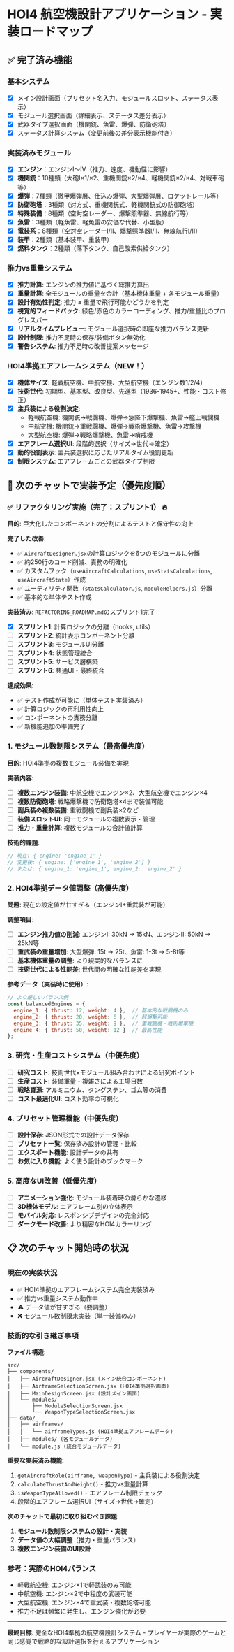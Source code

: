 # HOI4 航空機設計アプリケーション - 実装ロードマップ

## ✅ 完了済み機能

### 基本システム
- [x] メイン設計画面（プリセット名入力、モジュールスロット、ステータス表示）
- [x] モジュール選択画面（詳細表示、ステータス差分表示）
- [x] 武器タイプ選択画面（機関銃、魚雷、爆弾、防衛砲塔）
- [x] ステータス計算システム（変更前後の差分表示機能付き）

### 実装済みモジュール
- [x] **エンジン**：エンジンI〜IV（推力、速度、機動性に影響）
- [x] **機関銃**：10種類（大砲I×1/×2、重機関銃×2/×4、軽機関銃×2/×4、対戦車砲等）
- [x] **爆弾**：7種類（徹甲爆弾層、仕込み爆弾、大型爆弾層、ロケットレール等）
- [x] **防衛砲塔**：3種類（対方式、重機関銃式、軽機関銃式の防御砲塔）
- [x] **特殊装備**：8種類（空対空レーダー、爆撃照準器、無線航行等）
- [x] **魚雷**：3種類（軽魚雷、軽魚雷の安価な代替、小型版）
- [x] **電装系**：8種類（空対空レーダーI/II、爆撃照準器I/II、無線航行I/II）
- [x] **装甲**：2種類（基本装甲、重装甲）
- [x] **燃料タンク**：2種類（落下タンク、自己酸素供給タンク）

### 推力vs重量システム
- [x] **推力計算**: エンジンの推力値に基づく総推力算出
- [x] **重量計算**: 全モジュールの重量を合計（基本機体重量 + 各モジュール重量）
- [x] **設計有効性判定**: 推力 ≥ 重量で飛行可能かどうかを判定
- [x] **視覚的フィードバック**: 緑色/赤色のカラーコーディング、推力/重量比のプログレスバー
- [x] **リアルタイムプレビュー**: モジュール選択時の即座な推力バランス更新
- [x] **設計制限**: 推力不足時の保存/装備ボタン無効化
- [x] **警告システム**: 推力不足時の改善提案メッセージ

### HOI4準拠エアフレームシステム（NEW！）
- [x] **機体サイズ**: 軽戦航空機、中航空機、大型航空機（エンジン数1/2/4）
- [x] **技術世代**: 初期型、基本型、改良型、先進型（1936-1945+、性能・コスト修正）
- [x] **主兵装による役割決定**: 
  - 軽戦航空機: 機関銃→戦闘機、爆弾→急降下爆撃機、魚雷→艦上戦闘機
  - 中航空機: 機関銃→重戦闘機、爆弾→戦術爆撃機、魚雷→攻撃機
  - 大型航空機: 爆弾→戦略爆撃機、魚雷→哨戒機
- [x] **エアフレーム選択UI**: 段階的選択（サイズ→世代→確定）
- [x] **動的役割表示**: 主兵装選択に応じたリアルタイム役割更新
- [x] **制限システム**: エアフレームごとの武器タイプ制限

## 🚧 次のチャットで実装予定（優先度順）

### ✅ **リファクタリング実施（完了：スプリント1）** 🔥
**目的**: 巨大化したコンポーネントの分割によるテストと保守性の向上

**完了した改善**:
- ✅ `AircraftDesigner.jsx`の計算ロジックを6つのモジュールに分離
- ✅ 約250行のコード削減、責務の明確化
- ✅ カスタムフック（`useAircraftCalculations`, `useStatsCalculations`, `useAircraftState`）作成
- ✅ ユーティリティ関数（`statsCalculator.js`, `moduleHelpers.js`）分離
- ✅ 基本的な単体テスト作成

**実装済み**: `REFACTORING_ROADMAP.md`のスプリント1完了
- [x] **スプリント1**: 計算ロジックの分離（hooks, utils）
- [ ] **スプリント2**: 統計表示コンポーネント分離
- [ ] **スプリント3**: モジュールUI分離
- [ ] **スプリント4**: 状態管理統合
- [ ] **スプリント5**: サービス層構築
- [ ] **スプリント6**: 共通UI・最終統合

**達成効果**: 
- ✅ テスト作成が可能に（単体テスト実装済み）
- ✅ 計算ロジックの再利用性向上
- ✅ コンポーネントの責務分離
- ✅ 新機能追加の準備完了

### 1. モジュール数制限システム（最高優先度）
**目的**: HOI4準拠の複数モジュール装備を実現

**実装内容**:
- [ ] **複数エンジン装備**: 中航空機でエンジン×2、大型航空機でエンジン×4
- [ ] **複数防衛砲塔**: 戦略爆撃機で防衛砲塔×4まで装備可能
- [ ] **副兵装の複数装備**: 重戦闘機で副兵装×2など
- [ ] **装備スロットUI**: 同一モジュールの複数表示・管理
- [ ] **推力・重量計算**: 複数モジュールの合計値計算

**技術的課題**:
```javascript
// 現在: { engine: 'engine_1' }
// 変更後: { engine: ['engine_1', 'engine_2'] }
// または: { engine_1: 'engine_1', engine_2: 'engine_2' }
```

### 2. HOI4準拠データ値調整（高優先度）
**問題**: 現在の設定値が甘すぎる（エンジンI+重武装が可能）

**調整項目**:
- [ ] **エンジン推力値の削減**: エンジンI: 30kN → 15kN、エンジンII: 50kN → 25kN等
- [ ] **重武装の重量増加**: 大型爆弾: 15t → 25t、魚雷: 1-3t → 5-8t等
- [ ] **基本機体重量の調整**: より現実的なバランスに
- [ ] **技術世代による性能差**: 世代間の明確な性能差を実現

**参考データ（実装時に使用）**:
```javascript
// より厳しいバランス例
const balancedEngines = {
  engine_1: { thrust: 12, weight: 4 },  // 基本的な戦闘機のみ
  engine_2: { thrust: 20, weight: 6 },  // 軽爆撃可能
  engine_3: { thrust: 35, weight: 9 },  // 重戦闘機・戦術爆撃機
  engine_4: { thrust: 50, weight: 12 }  // 最高性能
};
```

### 3. 研究・生産コストシステム（中優先度）
- [ ] **研究コスト**: 技術世代×モジュール組み合わせによる研究ポイント
- [ ] **生産コスト**: 装備重量・複雑さによる工場日数
- [ ] **戦略資源**: アルミニウム、タングステン、ゴム等の消費
- [ ] **コスト最適化UI**: コスト効率の可視化

### 4. プリセット管理機能（中優先度）
- [ ] **設計保存**: JSON形式での設計データ保存
- [ ] **プリセット一覧**: 保存済み設計の管理・比較
- [ ] **エクスポート機能**: 設計データの共有
- [ ] **お気に入り機能**: よく使う設計のブックマーク

### 5. 高度なUI改善（低優先度）
- [ ] **アニメーション強化**: モジュール装着時の滑らかな遷移
- [ ] **3D機体モデル**: エアフレーム別の立体表示
- [ ] **モバイル対応**: レスポンシブデザインの完全対応
- [ ] **ダークモード改善**: より精密なHOI4カラーリング

## 📋 次のチャット開始時の状況

### 現在の実装状況
- ✅ HOI4準拠のエアフレームシステム完全実装済み
- ✅ 推力vs重量システム動作中
- ⚠️ データ値が甘すぎる（要調整）
- ❌ モジュール数制限未実装（単一装備のみ）

### 技術的な引き継ぎ事項

**ファイル構造**:
```
src/
├── components/
│   ├── AircraftDesigner.jsx (メイン統合コンポーネント)
│   ├── AirframeSelectionScreen.jsx (HOI4準拠選択画面)
│   ├── MainDesignScreen.jsx (設計メイン画面)
│   └── modules/
│       ├── ModuleSelectionScreen.jsx
│       └── WeaponTypeSelectionScreen.jsx
├── data/
│   ├── airframes/
│   │   └── airframeTypes.js (HOI4準拠エアフレームデータ)
│   ├── modules/ (各モジュールデータ)
│   └── module.js (統合モジュールデータ)
```

**重要な実装済み機能**:
1. `getAircraftRole(airframe, weaponType)` - 主兵装による役割決定
2. `calculateThrustAndWeight()` - 推力vs重量計算
3. `isWeaponTypeAllowed()` - エアフレーム制限チェック
4. 段階的エアフレーム選択UI（サイズ→世代→確定）

**次のチャットで最初に取り組むべき課題**:
1. **モジュール数制限システムの設計・実装**
2. **データ値の大幅調整**（推力・重量バランス）
3. **複数エンジン装備のUI設計**

### 参考：実際のHOI4バランス
- 軽戦航空機: エンジン×1で軽武装のみ可能
- 中航空機: エンジン×2で中程度の武装可能
- 大型航空機: エンジン×4で重武装・複数砲塔可能
- 推力不足は頻繁に発生し、エンジン強化が必要

---

**最終目標**: 完全なHOI4準拠の航空機設計システム - プレイヤーが実際のゲームと同じ感覚で戦略的な設計選択を行えるアプリケーション
